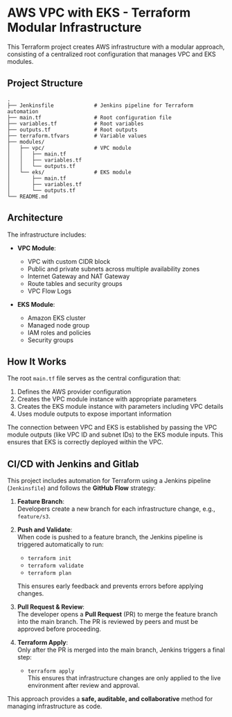 # AWS VPC with EKS - Terraform Modular Infrastructure

This Terraform project creates AWS infrastructure with a modular approach, consisting of a centralized root configuration that manages VPC and EKS modules.

## Project Structure

```
.
├── Jenkinsfile             # Jenkins pipeline for Terraform automation
├── main.tf                 # Root configuration file
├── variables.tf            # Root variables
├── outputs.tf              # Root outputs
├── terraform.tfvars        # Variable values
├── modules/
│   ├── vpc/                # VPC module
│   │   ├── main.tf
│   │   ├── variables.tf
│   │   └── outputs.tf
│   └── eks/                # EKS module
│       ├── main.tf
│       ├── variables.tf
│       └── outputs.tf
└── README.md
```

## Architecture

The infrastructure includes:

- **VPC Module**:

  - VPC with custom CIDR block
  - Public and private subnets across multiple availability zones
  - Internet Gateway and NAT Gateway
  - Route tables and security groups
  - VPC Flow Logs

- **EKS Module**:
  - Amazon EKS cluster
  - Managed node group
  - IAM roles and policies
  - Security groups

## How It Works

The root `main.tf` file serves as the central configuration that:

1. Defines the AWS provider configuration
2. Creates the VPC module instance with appropriate parameters
3. Creates the EKS module instance with parameters including VPC details
4. Uses module outputs to expose important information

The connection between VPC and EKS is established by passing the VPC module outputs (like VPC ID and subnet IDs) to the EKS module inputs. This ensures that EKS is correctly deployed within the VPC.

## CI/CD with Jenkins and Gitlab

This project includes automation for Terraform using a Jenkins pipeline (`Jenkinsfile`) and follows the **GitHub Flow** strategy:

1. **Feature Branch**:  
   Developers create a new branch for each infrastructure change, e.g., `feature/s3`.

2. **Push and Validate**:  
   When code is pushed to a feature branch, the Jenkins pipeline is triggered automatically to run:

   - `terraform init`
   - `terraform validate`
   - `terraform plan`

   This ensures early feedback and prevents errors before applying changes.

3. **Pull Request & Review**:  
   The developer opens a **Pull Request** (PR) to merge the feature branch into the main branch. The PR is reviewed by peers and must be approved before proceeding.

4. **Terraform Apply**:  
   Only after the PR is merged into the main branch, Jenkins triggers a final step:
   - `terraform apply`  
     This ensures that infrastructure changes are only applied to the live environment after review and approval.

This approach provides a **safe, auditable, and collaborative** method for managing infrastructure as code.
